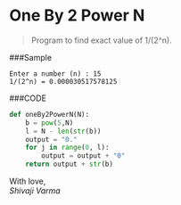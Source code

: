 One By 2 Power N
================

> Program to find exact value of 1/(2^n).

###Sample
```
Enter a number (n) : 15
1/(2^n) = 0.000030517578125
```

###CODE
```python
def oneBy2PowerN(N):
    b = pow(5,N)
    l = N - len(str(b))
    output = "0."
    for j in range(0, l):
        output = output + "0"
    return output + str(b)
```

With love,  
_Shivaji Varma_

